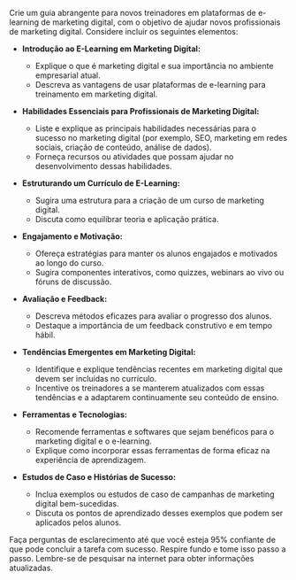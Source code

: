  
Crie um guia abrangente para novos treinadores em plataformas de e-learning de marketing digital, com o objetivo de ajudar novos profissionais de marketing digital. Considere incluir os seguintes elementos:

- **Introdução ao E-Learning em Marketing Digital:**
  - Explique o que é marketing digital e sua importância no ambiente empresarial atual.
  - Descreva as vantagens de usar plataformas de e-learning para treinamento em marketing digital.

- **Habilidades Essenciais para Profissionais de Marketing Digital:**
  - Liste e explique as principais habilidades necessárias para o sucesso no marketing digital (por exemplo, SEO, marketing em redes sociais, criação de conteúdo, análise de dados).
  - Forneça recursos ou atividades que possam ajudar no desenvolvimento dessas habilidades.

- **Estruturando um Currículo de E-Learning:**
  - Sugira uma estrutura para a criação de um curso de marketing digital.
  - Discuta como equilibrar teoria e aplicação prática.

- **Engajamento e Motivação:**
  - Ofereça estratégias para manter os alunos engajados e motivados ao longo do curso.
  - Sugira componentes interativos, como quizzes, webinars ao vivo ou fóruns de discussão.

- **Avaliação e Feedback:**
  - Descreva métodos eficazes para avaliar o progresso dos alunos.
  - Destaque a importância de um feedback construtivo e em tempo hábil.

- **Tendências Emergentes em Marketing Digital:**
  - Identifique e explique tendências recentes em marketing digital que devem ser incluídas no currículo.
  - Incentive os treinadores a se manterem atualizados com essas tendências e a adaptarem continuamente seu conteúdo de ensino.

- **Ferramentas e Tecnologias:**
  - Recomende ferramentas e softwares que sejam benéficos para o marketing digital e o e-learning.
  - Explique como incorporar essas ferramentas de forma eficaz na experiência de aprendizagem.

- **Estudos de Caso e Histórias de Sucesso:**
  - Inclua exemplos ou estudos de caso de campanhas de marketing digital bem-sucedidas.
  - Discuta os pontos de aprendizado desses exemplos que podem ser aplicados pelos alunos.

Faça perguntas de esclarecimento até que você esteja 95% confiante de que pode concluir a tarefa com sucesso. Respire fundo e tome isso passo a passo. Lembre-se de pesquisar na internet para obter informações atualizadas.
```